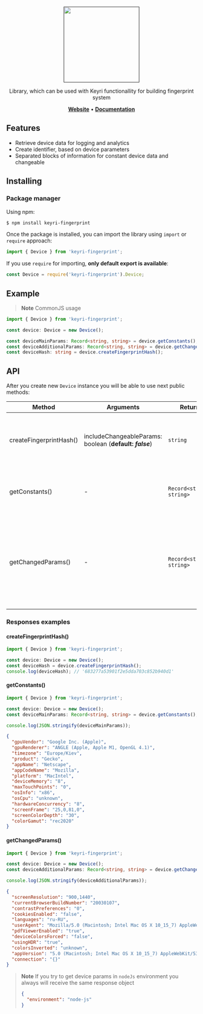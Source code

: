 <p align="center">
    <a href="">
        <img src="https://keyri.com/wp-content/uploads/2022/09/Keyri-Grey-Logo-Website-300x147.png" width=200 />
    </a>
</p>

<p align="center">Library, which can be used with Keyri functionallity for building fingerprint system</p>

<p align="center">
    <a href="https://keyri.com"><b>Website</b></a> •
    <a href="https://docs.keyri.com/"><b>Documentation</b></a>
</p>

## Features

- Retrieve device data for logging and analytics
- Create identifier, based on device parameters
- Separated blocks of information for constant device data and changeable

## Installing

### Package manager

Using npm:

```bash
$ npm install keyri-fingerprint
```

Once the package is installed, you can import the library using `import` or `require` approach:

```js
import { Device } from 'keyri-fingerprint';
```

If you use `require` for importing, **only default export is available**:

```js
const Device = require('keyri-fingerprint').Device;
```

## Example

> **Note** CommonJS usage

```ts
import { Device } from 'keyri-fingerprint';

const device: Device = new Device();

const deviceMainParams: Record<string, string> = device.getConstants();
const deviceAdditionalParams: Record<string, string> = device.getChangedParams();
const deviceHash: string = device.createFingerprintHash();
```

## API

After you create new `Device` instance you will be able to use next public methods:

| Method                  | Arguments                                               | Return                   | Description                                                                                                |
| ----------------------- | ------------------------------------------------------- | ------------------------ | ---------------------------------------------------------------------------------------------------------- |
| createFingerprintHash() | includeChangeableParams: boolean (**default: _false_**) | `string`                 | This method allow create fingerprint hash string based on device params                                    |
| getConstants()          | -                                                       | `Record<string, string>` | Method return object with device parameter which cannot be changed                                         |
| getChangedParams()      | -                                                       | `Record<string, string>` | Method return floating device parameters which unsuitable for fingerprinting but can be used for analytics |

### Responses examples

#### createFingerprintHash()

```ts
import { Device } from 'keyri-fingerprint';

const device: Device = new Device();
const deviceHash = device.createFingerprintHash();
console.log(deviceHash); // '683277a53901f2e5dda703c852b940d1'
```

#### getConstants()

```ts
import { Device } from 'keyri-fingerprint';

const device: Device = new Device();
const deviceMainParams: Record<string, string> = device.getConstants();

console.log(JSON.stringify(deviceMainParams));
```

```json
{
  "gpuVendor": "Google Inc. (Apple)",
  "gpuRenderer": "ANGLE (Apple, Apple M1, OpenGL 4.1)",
  "timezone": "Europe/Kiev",
  "product": "Gecko",
  "appName": "Netscape",
  "appCodeName": "Mozilla",
  "platform": "MacIntel",
  "deviceMemory": "8",
  "maxTouchPoints": "0",
  "osInfo": "x86",
  "osCpu": "unknown",
  "hardwareConcurrency": "8",
  "screenFrame": "25,0,81,0",
  "screenColorDepth": "30",
  "colorGamut": "rec2020"
}
```

#### getChangedParams()

```ts
import { Device } from 'keyri-fingerprint';

const device: Device = new Device();
const deviceAdditionalParams: Record<string, string> = device.getChangedParams();

console.log(JSON.stringify(deviceAdditionalParams));
```

```json
{
  "screenResolution": "900,1440",
  "currentBrowserBuildNumber": "20030107",
  "contrastPreferences": "0",
  "cookiesEnabled": "false",
  "languages": "ru-RU",
  "userAgent": "Mozilla/5.0 (Macintosh; Intel Mac OS X 10_15_7) AppleWebKit/537.36 (KHTML, like Gecko) Chrome/109.0.0.0 Safari/537.36",
  "pdfViewerEnabled": "true",
  "deviceColorsForced": "false",
  "usingHDR": "true",
  "colorsInverted": "unknown",
  "appVersion": "5.0 (Macintosh; Intel Mac OS X 10_15_7) AppleWebKit/537.36 (KHTML, like Gecko) Chrome/109.0.0.0 Safari/537.36",
  "connection": "{}"
}
```

> **Note** If you try to get device params in `nodeJs` environment you always will receive the same response object
>
> ```json
> {
>   "environment": "node-js"
> }
> ```
